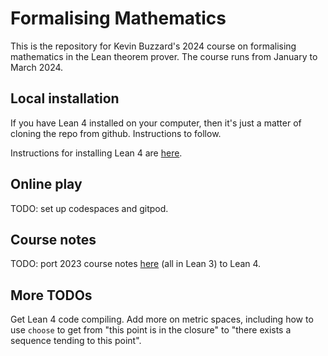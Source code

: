 # Formalising Mathematics

This is the repository for Kevin Buzzard's 2024 course on formalising mathematics in the Lean theorem prover. The course runs from January to March 2024. 

## Local installation

If you have Lean 4 installed on your computer, then it's just a matter of cloning the repo from github. Instructions to follow.

Instructions for installing Lean 4 are [here](https://leanprover-community.github.io/get_started.html#regular-install).

## Online play

TODO: set up codespaces and gitpod.

## Course notes

TODO: port 2023 course notes [here](https://www.ma.imperial.ac.uk/~buzzard/xena/formalising-mathematics-2023/) (all in Lean 3) to Lean 4.

## More TODOs

Get Lean 4 code compiling.
Add more on metric spaces, including how to use `choose` to get from "this point is in the closure" to "there exists a sequence tending to this point".
